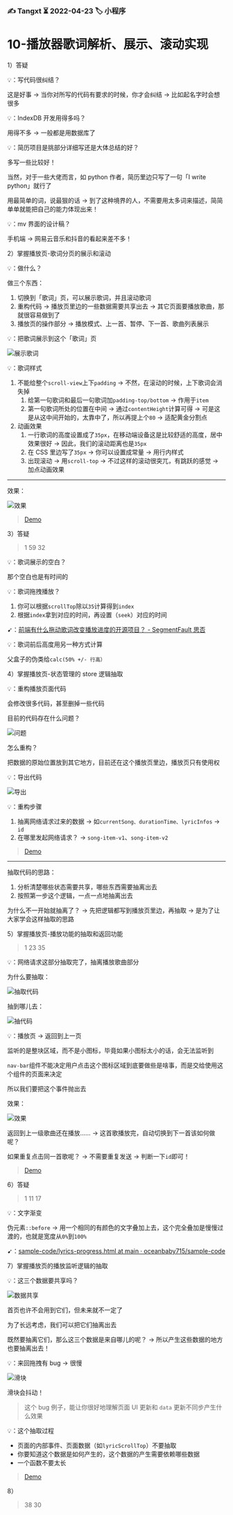 ### ✍️ Tangxt ⏳ 2022-04-23 🏷️ 小程序

# 10-播放器歌词解析、展示、滚动实现

1）答疑

💡：写代码很纠结？

这是好事 -> 当你对所写的代码有要求的时候，你才会纠结 -> 比如起名字时会想很多

💡：IndexDB 开发用得多吗？

用得不多 -> 一般都是用数据库了

💡：简历项目是挑部分详细写还是大体总结的好？

多写一些比较好！

当然，对于一些大佬而言，如 python 作者，简历里边只写了一句「I write python」就行了

用最简单的词，说最狠的话 -> 到了这种境界的人，不需要用太多词来描述，简简单单就能把自己的能力体现出来！

💡：mv 界面的设计稿？

手机端 -> 网易云音乐和抖音的看起来差不多！

2）掌握播放页-歌词分页的展示和滚动

💡：做什么？

做三个东西：

1. 切换到「歌词」页，可以展示歌词，并且滚动歌词
2. 重构代码 -> 播放页里边的一些数据需要共享出去 -> 其它页面要播放歌曲，那就很容易做到了
3. 播放页的操作部分 -> 播放模式、上一首、暂停、下一首、歌曲列表展示

💡：把歌词展示到这个「歌词」页

![展示歌词](assets/img/2022-04-25-17-47-52.png)

💡：歌词样式

1. 不能给整个`scroll-view`上下`padding` -> 不然，在滚动的时候，上下歌词会消失掉
   1. 给第一句歌词和最后一句歌词加`padding-top/bottom` -> 作用于`item`
   2. 第一句歌词所处的位置在中间 -> 通过`contentHeight`计算可得 -> 可是这是从这中间开始的，太靠中了，所以再提上个`80` -> 适配黄金分割点
2. 动画效果
   1. 一行歌词的高度设置成了`35px`，在移动端设备这是比较舒适的高度，居中效果很好 -> 因此，我们的滚动距离也是`35px`
   2. 在 CSS 里边写了`35px` -> 你可以设置成常量 -> 用行内样式
   3. 出现滚动 -> 用`scroll-top` -> 不过这样的滚动很突兀，有跳跃的感觉 -> 加点动画效果

---

效果：

![效果](assets/img/2022-04-25-18-36-08.png)

> [Demo](https://github.com/ppambler/QQMusic/commit/8d963c0)

3）答疑

> 1 59 32

💡：歌词展示的空白？

那个空白也是有时间的

💡：歌词拖拽播放？

1. 你可以根据`scrollTop`除以`35`计算得到`index`
2. 根据`index`拿到对应的时间，再设置（`seek`）对应的时间

➹：[前端有什么拖动歌词改变播放进度的开源项目？ - SegmentFault 思否](https://segmentfault.com/q/1010000022232384)

💡：歌词前后高度用另一种方式计算

父盒子的伪类给`calc(50% +/- 行高）`

4）掌握播放页-状态管理的 store 逻辑抽取

💡：重构播放页面代码

会修改很多代码，甚至删掉一些代码

目前的代码存在什么问题？

![问题](assets/img/2022-04-26-19-30-02.png)

怎么重构？

把数据的原始位置放到其它地方，目前还在这个播放页里边，播放页只有使用权

💡：导出代码

![导出](assets/img/2022-04-26-20-05-03.png)

💡：重构步骤

1. 抽离网络请求过来的数据 -> 如`currentSong、durationTime、lyricInfos` -> `id`
2. 在哪里发起网络请求？ -> `song-item-v1`、`song-item-v2`

> [Demo](https://github.com/ppambler/QQMusic/commit/18a8d2a)

---

抽取代码的思路：

1. 分析清楚哪些状态需要共享，哪些东西需要抽离出去
2. 按照第一步这个逻辑，一点一点地抽离出去

为什么不一开始就抽离了？ -> 先把逻辑都写到播放页里边，再抽取 -> 是为了让大家学会这样抽取的思路

5）掌握播放页-播放功能的抽取和返回功能

> 1 23 35

💡：网络请求这部分抽取完了，抽离播放歌曲部分

为什么要抽取：

![抽取代码](assets/img/2022-04-28-18-22-56.png)

抽到哪儿去：

![抽代码](assets/img/2022-04-28-18-26-32.png)

💡：播放页 -> 返回到上一页

监听的是整块区域，而不是小图标，毕竟如果小图标太小的话，会无法监听到

`nav-bar`组件不能决定用户点击这个图标区域到底要做些是啥事，而是交给使用这个组件的页面来决定

所以我们要把这个事件抛出去

效果：

![效果](assets/img/2022-04-28-18-37-48.png)

返回到上一级歌曲还在播放…… -> 这首歌播放完，自动切换到下一首该如何做呢？

如果重复点击同一首歌呢？ -> 不需要重复发送 -> 判断一下`id`即可！

> [Demo](https://github.com/ppambler/QQMusic/commit/592bb16)

6）答疑

> 1 11 17

💡：文字渐变

伪元素`::before` -> 用一个相同的有颜色的文字叠加上去，这个完全叠加是慢慢过渡的，也就是宽度从`0%`到`100%`

➹：[sample-code/lyrics-progress.html at main · oceanbaby715/sample-code](https://github.com/oceanbaby715/sample-code/blob/main/css/lyrics-progress.html)

7）掌握播放页的播放监听逻辑的抽取

💡：这三个数据要共享吗？

![数据共享](assets/img/2022-04-29-20-23-55.png)

首页也许不会用到它们，但未来就不一定了

为了长远考虑，我们可以把它们抽离出去

既然要抽离它们，那么这三个数据是来自哪儿的呢？ -> 所以产生这些数据的地方也要抽离出去！

💡：来回拖拽有 bug -> 很慢

![滑块](assets/img/2022-04-29-20-58-31.png)

滑块会抖动！

> 这个 bug 例子，能让你很好地理解页面 UI 更新和 `data` 更新不同步产生什么效果

💡：这个抽取过程

- 页面的内部事件、页面数据（如`lyricScrollTop`）不要抽取
- 你要知道这个数据是如何产生的，这个数据的产生需要依赖哪些数据
- 一个函数不要太长

> [Demo](https://github.com/ppambler/QQMusic/commit/3f444b0)

8）

> 38 30







